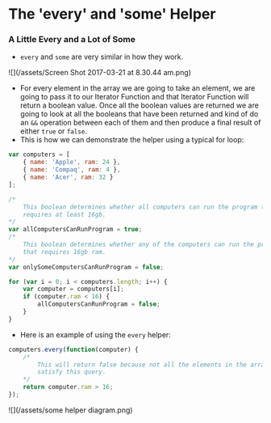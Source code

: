 # The 'every' and 'some' Helper

### A Little Every and a Lot of Some

* `every` and `some` are very similar in how they work.

![](/assets/Screen Shot 2017-03-21 at 8.30.44 am.png)

* For every element in the array we are going to take an element, we are going to pass it to our Iterator Function and that Iterator Function will return a boolean value. Once all the boolean values are returned we are going to look at all the booleans that have been returned and kind of do an `&&` operation between each of them and then produce a final result of either `true` or `false`.
* This is how we can demonstrate the helper using a typical for loop:

```js
var computers = [
    { name: 'Apple', ram: 24 },
    { name: 'Compaq', ram: 4 },
    { name: 'Acer', ram: 32 }
];

/*
    This boolean determines whether all computers can run the program that
    requires at least 16gb.
*/
var allComputersCanRunProgram = true;
/*
    This boolean determines whether any of the computers can run the program
    that requires 16gb ram.
*/
var onlySomeComputersCanRunProgram = false;

for (var i = 0; i < computers.length; i++) {
    var computer = computers[i];
    if (computer.ram < 16) {
        allComputersCanRunProgram = false;
    }
}
```

* Here is an example of using the `every` helper:

```js
computers.every(function(computer) {
    /*
        This will return false because not all the elements in the array
        satisfy this query.
    */
    return computer.ram > 16;
});
```

![](/assets/some helper diagram.png)

